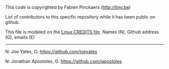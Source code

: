 This code is copyrighted by Fabien Pinckaers (http://tiny.be)


List of contributors to this specific repository while it has been public on github. 


This file is modeled on the [Linux CREDITS file](https://github.com/torvalds/linux/blob/master/CREDITS).
Names (N), Github address (G), emails (E)

-------------- 

N: Joe Yates, G: https://github.com/joeyates


N: Jonathan Apostoles, G: https://github.com/japostoles

